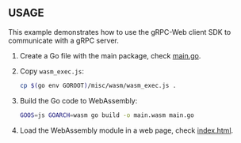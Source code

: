 ## USAGE

This example demonstrates how to use the gRPC-Web client SDK to communicate with a gRPC server.

1. Create a Go file with the main package, check [main.go](main.go).

2. Copy `wasm_exec.js`:

    ```bash
    cp $(go env GOROOT)/misc/wasm/wasm_exec.js .
    ```

3. Build the Go code to WebAssembly:

    ```bash
    GOOS=js GOARCH=wasm go build -o main.wasm main.go
    ```

4. Load the WebAssembly module in a web page, check [index.html](index.html).
